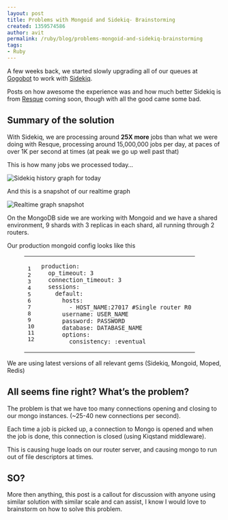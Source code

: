 ```yaml
---
layout: post
title: Problems with Mongoid and Sidekiq- Brainstorming
created: 1359574586
author: avit
permalink: /ruby/blog/problems-mongoid-and-sidekiq-brainstorming
tags:
- Ruby
---
```

<p>A few weeks back, we started slowly upgrading all of our queues at <a href="http://www.gogobot.com">Gogobot</a> to work with <a href="https://github.com/mperham/sidekiq">Sidekiq</a>.</p>
<p>Posts on how awesome the experience was and how much better Sidekiq is from <a href="http://github.com/defunkt/sidekiq">Resque</a> coming soon, though with all the good came some bad.</p>
<h2>
	Summary of the solution</h2>
<p>With Sidekiq, we are processing around <strong>25X more</strong> jobs than what we were doing with Resque, processing around 15,000,000 jobs per day, at paces of over 1K per second at times (at peak we go up well past that)</p>
<p>This is how many jobs we processed today&hellip;</p>
<p><img alt="Sidekiq history graph for today" src="http://d.pr/i/O9aU+" /></p>
<p>And this is a snapshot of our realtime graph</p>
<p><img alt="Realtime graph snapshot" src="http://d.pr/i/7Fkr+" /></p>
<p>On the MongoDB side we are working with Mongoid and we have a shared environment, 9 shards with 3 replicas in each shard, all running through 2 routers.</p>
<p>Our production mongoid config looks like this</p>
<figure class="code">
	<figcaption></figcaption>
	<div class="highlight">
		<table>
			<tbody>
				<tr>
					<td class="gutter">
						<pre class="line-numbers">
<span class="line-number">1</span>
<span class="line-number">2</span>
<span class="line-number">3</span>
<span class="line-number">4</span>
<span class="line-number">5</span>
<span class="line-number">6</span>
<span class="line-number">7</span>
<span class="line-number">8</span>
<span class="line-number">9</span>
<span class="line-number">10</span>
<span class="line-number">11</span>
<span class="line-number">12</span>
</pre>
					</td>
					<td class="code">
						<pre>
<code class="yaml"><span class="line"><span class="l-Scalar-Plain">production</span><span class="p-Indicator">:</span>
</span><span class="line">  <span class="l-Scalar-Plain">op_timeout</span><span class="p-Indicator">:</span> <span class="l-Scalar-Plain">3</span>
</span><span class="line">  <span class="l-Scalar-Plain">connection_timeout</span><span class="p-Indicator">:</span> <span class="l-Scalar-Plain">3</span>
</span><span class="line">  <span class="l-Scalar-Plain">sessions</span><span class="p-Indicator">:</span>
</span><span class="line">    <span class="l-Scalar-Plain">default</span><span class="p-Indicator">:</span>
</span><span class="line">      <span class="l-Scalar-Plain">hosts</span><span class="p-Indicator">:</span>
</span><span class="line">        <span class="p-Indicator">-</span> <span class="l-Scalar-Plain">HOST_NAME:27017</span> <span class="c1">#Single router R0</span>
</span><span class="line">      <span class="l-Scalar-Plain">username</span><span class="p-Indicator">:</span> <span class="l-Scalar-Plain">USER_NAME</span>
</span><span class="line">      <span class="l-Scalar-Plain">password</span><span class="p-Indicator">:</span> <span class="l-Scalar-Plain">PASSWORD</span>
</span><span class="line">      <span class="l-Scalar-Plain">database</span><span class="p-Indicator">:</span> <span class="l-Scalar-Plain">DATABASE_NAME</span>
</span><span class="line">      <span class="l-Scalar-Plain">options</span><span class="p-Indicator">:</span>
</span><span class="line">        <span class="l-Scalar-Plain">consistency</span><span class="p-Indicator">:</span> <span class="l-Scalar-Plain">:eventual</span>
</span></code></pre>
					</td>
				</tr>
			</tbody>
		</table>
	</div>
</figure>
<p>We are using latest versions of all relevant gems (Sidekiq, Mongoid, Moped, Redis)</p>
<h2>
	All seems fine right? What&rsquo;s the problem?</h2>
<p>The problem is that we have too many connections opening and closing to our mongo instances. (~25-40 new connections per second).</p>
<p>Each time a job is picked up, a connection to Mongo is opened and when the job is done, this connection is closed (using Kiqstand middleware).</p>
<p>This is causing huge loads on our router server, and causing mongo to run out of file descriptors at times.</p>
<h2>
	SO?</h2>
<p>More then anything, this post is a callout for discussion with anyone using similar solution with similar scale and can assist, I know I would love to brainstorm on how to solve this problem.</p>
